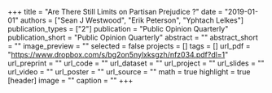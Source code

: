 +++
title = "Are There Still Limits on Partisan Prejudice ?"
date = "2019-01-01"
authors = ["Sean J Westwood", "Erik Peterson", "Yphtach Lelkes"]
publication_types = ["2"]
publication = "Public Opinion Quarterly"
publication_short = "Public Opinion Quarterly"
abstract = ""
abstract_short = ""
image_preview = ""
selected = false
projects = []
tags = []
url_pdf = "https://www.dropbox.com/s/bg2on5nylxksgzh/nfz034.pdf?dl=1"
url_preprint = ""
url_code = ""
url_dataset = ""
url_project = ""
url_slides = ""
url_video = ""
url_poster = ""
url_source = ""
math = true
highlight = true
[header]
image = ""
caption = ""
+++
